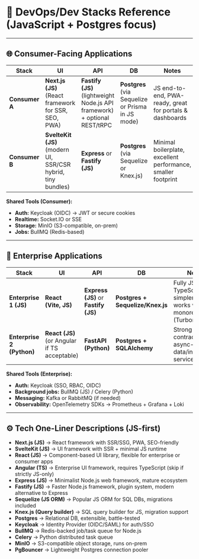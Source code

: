 # 📌 DevOps/Dev Stacks Reference (JavaScript + Postgres focus)

---

## 🌐 Consumer-Facing Applications

| Stack | UI | API | DB | Notes |
|-------|----|-----|----|-------|
| **Consumer A** | **Next.js (JS)** (React framework for SSR, SEO, PWA) | **Fastify (JS)** (lightweight Node.js API framework) + optional REST/tRPC | **Postgres** (via Sequelize or Prisma in JS mode) | JS end-to-end, PWA-ready, great for portals & dashboards |
| **Consumer B** | **SvelteKit (JS)** (modern UI, SSR/CSR hybrid, tiny bundles) | **Express** or **Fastify (JS)** | **Postgres** (via Sequelize or Knex.js) | Minimal boilerplate, excellent performance, smaller footprint |

**Shared Tools (Consumer):**
- **Auth:** Keycloak (OIDC) → JWT or secure cookies  
- **Realtime:** Socket.IO or SSE  
- **Storage:** MinIO (S3-compatible, on-prem)  
- **Jobs:** BullMQ (Redis-based)  

---

## 🏢 Enterprise Applications

| Stack | UI | API | DB | Notes |
|-------|----|-----|----|-------|
| **Enterprise 1 (JS)** | **React (Vite, JS)** | **Express (JS)** or **Fastify (JS)** | **Postgres + Sequelize/Knex.js** | Fully JS, avoids TypeScript; simpler tooling, works well with monorepo (Turborepo) |
| **Enterprise 2 (Python)** | **React (JS)** (or Angular if TS acceptable) | **FastAPI (Python)** | **Postgres + SQLAlchemy** | Strong API contracts, async-first, fits data/integration services |

**Shared Tools (Enterprise):**
- **Auth:** Keycloak (SSO, RBAC, OIDC)  
- **Background jobs:** BullMQ (JS) / Celery (Python)  
- **Messaging:** Kafka or RabbitMQ (if needed)  
- **Observability:** OpenTelemetry SDKs → Prometheus + Grafana + Loki  

---

## ⚙️ Tech One-Liner Descriptions (JS-first)

- **Next.js (JS)** → React framework with SSR/SSG, PWA, SEO-friendly  
- **SvelteKit (JS)** → UI framework with SSR + minimal JS runtime  
- **React (JS)** → Component-based UI library, flexible for enterprise or consumer apps  
- **Angular (TS)** → Enterprise UI framework, requires TypeScript (skip if strictly JS-only)  
- **Express (JS)** → Minimalist Node.js web framework, mature ecosystem  
- **Fastify (JS)** → Faster Node.js framework, plugin system, modern alternative to Express  
- **Sequelize (JS ORM)** → Popular JS ORM for SQL DBs, migrations included  
- **Knex.js (Query builder)** → SQL query builder for JS, migration support  
- **Postgres** → Relational DB, extensible, battle-tested  
- **Keycloak** → Identity Provider (OIDC/SAML) for auth/SSO  
- **BullMQ** → Redis-backed job/task queue for Node.js  
- **Celery** → Python distributed task queue  
- **MinIO** → S3-compatible object storage, runs on-prem  
- **PgBouncer** → Lightweight Postgres connection pooler  
